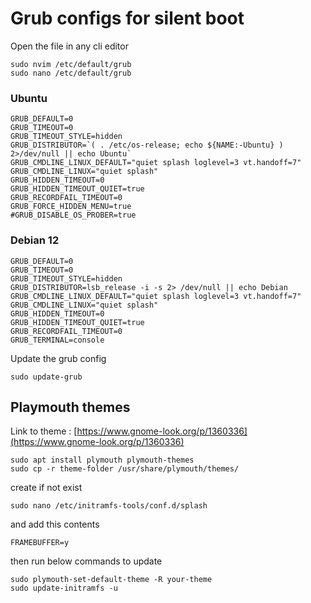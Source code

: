 # Grub configs for silent boot

Open the file in any cli editor

```shell
sudo nvim /etc/default/grub
sudo nano /etc/default/grub
```

### Ubuntu
```shell
GRUB_DEFAULT=0
GRUB_TIMEOUT=0
GRUB_TIMEOUT_STYLE=hidden
GRUB_DISTRIBUTOR=`( . /etc/os-release; echo ${NAME:-Ubuntu} ) 2>/dev/null || echo Ubuntu`
GRUB_CMDLINE_LINUX_DEFAULT="quiet splash loglevel=3 vt.handoff=7"
GRUB_CMDLINE_LINUX="quiet splash"
GRUB_HIDDEN_TIMEOUT=0
GRUB_HIDDEN_TIMEOUT_QUIET=true
GRUB_RECORDFAIL_TIMEOUT=0
GRUB_FORCE_HIDDEN_MENU=true
#GRUB_DISABLE_OS_PROBER=true
```

### Debian 12
```shell
GRUB_DEFAULT=0
GRUB_TIMEOUT=0
GRUB_TIMEOUT_STYLE=hidden
GRUB_DISTRIBUTOR=lsb_release -i -s 2> /dev/null || echo Debian
GRUB_CMDLINE_LINUX_DEFAULT="quiet splash loglevel=3 vt.handoff=7"
GRUB_CMDLINE_LINUX="quiet splash"
GRUB_HIDDEN_TIMEOUT=0
GRUB_HIDDEN_TIMEOUT_QUIET=true
GRUB_RECORDFAIL_TIMEOUT=0
GRUB_TERMINAL=console
```

Update the grub config
```shell
sudo update-grub
```


## Playmouth themes

Link to theme : [https://www.gnome-look.org/p/1360336](https://www.gnome-look.org/p/1360336)

```shell
sudo apt install plymouth plymouth-themes
sudo cp -r theme-folder /usr/share/plymouth/themes/
```

create if not exist
```shell
sudo nano /etc/initramfs-tools/conf.d/splash
```

and add this contents
```shell
FRAMEBUFFER=y
```

then run below commands to update
```shell
sudo plymouth-set-default-theme -R your-theme
sudo update-initramfs -u
```
